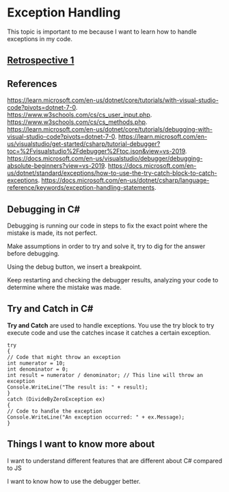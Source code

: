 # Exception Handling

This topic is important to me because I want to learn how to handle exceptions in my code.

## [Retrospective 1](https://connerkt.github.io/Reading-Notes/401/Class01/Retro01)

## References

<https://learn.microsoft.com/en-us/dotnet/core/tutorials/with-visual-studio-code?pivots=dotnet-7-0>.
<https://www.w3schools.com/cs/cs_user_input.php>.
<https://www.w3schools.com/cs/cs_methods.php>.
<https://learn.microsoft.com/en-us/dotnet/core/tutorials/debugging-with-visual-studio-code?pivots=dotnet-7-0>.
<https://learn.microsoft.com/en-us/visualstudio/get-started/csharp/tutorial-debugger?toc=%2Fvisualstudio%2Fdebugger%2Ftoc.json&view=vs-2019>.
<https://docs.microsoft.com/en-us/visualstudio/debugger/debugging-absolute-beginners?view=vs-2019>.
<https://docs.microsoft.com/en-us/dotnet/standard/exceptions/how-to-use-the-try-catch-block-to-catch-exceptions>.
<https://docs.microsoft.com/en-us/dotnet/csharp/language-reference/keywords/exception-handling-statements>.

## Debugging in C#

Debugging is running our code in steps to fix the exact point where the mistake is made, its not perfect.

Make assumptions in order to try and solve it, try to dig for the answer before debugging.

Using the debug button, we insert a breakpoint.

Keep restarting and checking the debugger results, analyzing your code to determine where the mistake was made.

## Try and Catch in C#

**Try and Catch** are used to handle exceptions. You use the try block to try execute code and use the catches incase it catches a certain exception.

    try
    {
    // Code that might throw an exception
    int numerator = 10;
    int denominator = 0;
    int result = numerator / denominator; // This line will throw an        exception
    Console.WriteLine("The result is: " + result);
    }   
    catch (DivideByZeroException ex)
    {
    // Code to handle the exception
    Console.WriteLine("An exception occurred: " + ex.Message);
    }

## Things I want to know more about

I want to understand different features that are different about C# compared to JS

I want to know how to use the debugger better.

